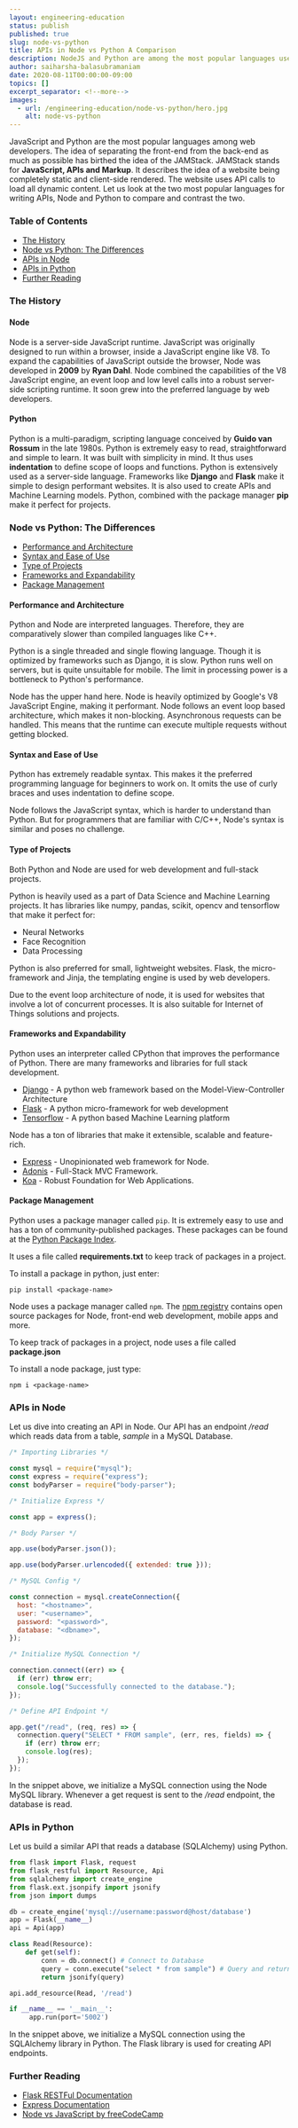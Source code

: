 ```yaml
---
layout: engineering-education
status: publish
published: true
slug: node-vs-python
title: APIs in Node vs Python A Comparison
description: NodeJS and Python are among the most popular languages used to write APIs and backend services. Let's look at a comparison between the two most popular languages out there.
author: saiharsha-balasubramaniam
date: 2020-08-11T00:00:00-09:00
topics: []
excerpt_separator: <!--more-->
images:
  - url: /engineering-education/node-vs-python/hero.jpg
    alt: node-vs-python
---
```


JavaScript and Python are the most popular languages among web developers. The idea of separating the front-end from the back-end as much as possible has birthed the idea of the JAMStack. JAMStack stands for **JavaScript, APIs and Markup**. It describes the idea of a website being completely static and client-side rendered. The website uses API calls to load all dynamic content. Let us look at the two most popular languages for writing APIs, Node and Python to compare and contrast the two.

<!--more-->

### Table of Contents

- [The History](#the-history)
- [Node vs Python: The Differences](#node-vs-python:-the-differences)
- [APIs in Node](#apis-in-node)
- [APIs in Python](#apis-in-python)
- [Further Reading](#further-reading)

### The History

#### Node
Node is a server-side JavaScript runtime. JavaScript was originally designed to run within a browser, inside a JavaScript engine like V8. To expand the capabilities of JavaScript outside the browser, Node was developed in **2009** by **Ryan Dahl**. Node combined the capabilities of the V8 JavaScript engine, an event loop and low level calls into a robust server-side scripting runtime. It soon grew into the preferred language by web developers.

#### Python
Python is a multi-paradigm, scripting language conceived by **Guido van Rossum** in the late 1980s. Python is extremely easy to read, straightforward and simple to learn. It was built with simplicity in mind. It thus uses **indentation** to define scope of loops and functions. Python is extensively used as a server-side language. Frameworks like **Django** and **Flask** make it simple to design performant websites. It is also used to create APIs and Machine Learning models. Python, combined with the package manager **pip** make it perfect for projects.

### Node vs Python: The Differences
- [Performance and Architecture](#performance-and-architecture)
- [Syntax and Ease of Use](#syntax-and-ease-of-use)
- [Type of Projects](#type-of-projects)
- [Frameworks and Expandability](#frameworks-and-expandability)
- [Package Management](#package-management)

#### Performance and Architecture
Python and Node are interpreted languages. Therefore, they are comparatively slower than compiled languages like C++.

Python is a single threaded and single flowing language. Though it is optimized by frameworks such as Django, it is slow. Python runs well on servers, but is quite unsuitable for mobile. The limit in processing power is a bottleneck to Python's performance.

Node has the upper hand here. Node is heavily optimized by Google's V8 JavaScript Engine, making it performant. Node follows an event loop based architecture, which makes it non-blocking. Asynchronous requests can be handled. This means that the runtime can execute multiple requests without getting blocked.

#### Syntax and Ease of Use
Python has extremely readable syntax. This makes it the preferred programming language for beginners to work on. It omits the use of curly braces and uses indentation to define scope.

Node follows the JavaScript syntax, which is harder to understand than Python. But for programmers that are familiar with C/C++, Node's syntax is similar and poses no challenge.

#### Type of Projects
Both Python and Node are used for web development and full-stack projects.

Python is heavily used as a part of Data Science and Machine Learning projects. It has libraries like numpy, pandas, scikit, opencv and tensorflow that make it perfect for:

- Neural Networks
- Face Recognition
- Data Processing

Python is also preferred for small, lightweight websites. Flask, the micro-framework and Jinja, the templating engine is used by web developers.

Due to the event loop architecture of node, it is used for websites that involve a lot of concurrent processes. It is also suitable for Internet of Things solutions and projects.

#### Frameworks and Expandability
Python uses an interpreter called CPython that improves the performance of Python. There are many frameworks and libraries for full stack development.
- [Django](https://www.djangoproject.com/) - A python web framework based on the Model-View-Controller Architecture
- [Flask](https://flask.palletsprojects.com/en/1.1.x/) - A python micro-framework for web development
- [Tensorflow](https://www.tensorflow.org/) - A python based Machine Learning platform

Node has a ton of libraries that make it extensible, scalable and feature-rich.
- [Express](https://expressjs.com/) - Unopinionated web framework for Node.
- [Adonis](https://adonisjs.com/) - Full-Stack MVC Framework.
- [Koa](https://koajs.com/) - Robust Foundation for Web Applications.

#### Package Management
Python uses a package manager called `pip`. It is extremely easy to use and has a ton of community-published packages. These packages can be found at the [Python Package Index](https://pypi.org/).

It uses a file called **requirements.txt** to keep track of packages in a project.

To install a package in python, just enter:

```
pip install <package-name>
```

Node uses a package manager called `npm`. The [npm registry](https://www.npmjs.com/) contains open source packages for Node, front-end web development, mobile apps and more.

To keep track of packages in a project, node uses a file called **package.json**

To install a node package, just type:

```
npm i <package-name>
```

### APIs in Node

Let us dive into creating an API in Node. Our API has an endpoint _/read_ which reads data from a table, _sample_ in a MySQL Database.

```js
/* Importing Libraries */

const mysql = require("mysql");
const express = require("express");
const bodyParser = require("body-parser");

/* Initialize Express */

const app = express();

/* Body Parser */

app.use(bodyParser.json());

app.use(bodyParser.urlencoded({ extended: true }));

/* MySQL Config */

const connection = mysql.createConnection({
  host: "<hostname>",
  user: "<username>",
  password: "<password>",
  database: "<dbname>",
});

/* Initialize MySQL Connection */

connection.connect((err) => {
  if (err) throw err;
  console.log("Successfully connected to the database.");
});

/* Define API Endpoint */

app.get("/read", (req, res) => {
  connection.query("SELECT * FROM sample", (err, res, fields) => {
    if (err) throw err;
    console.log(res);
  });
});
```

In the snippet above, we initialize a MySQL connection using the Node MySQL library. Whenever a get request is sent to the _/read_ endpoint, the database is read.

### APIs in Python
Let us build a similar API that reads a database (SQLAlchemy) using Python.

```python
from flask import Flask, request
from flask_restful import Resource, Api
from sqlalchemy import create_engine
from flask.ext.jsonpify import jsonify
from json import dumps

db = create_engine('mysql://username:password@host/database')
app = Flask(__name__)
api = Api(app)

class Read(Resource):
    def get(self):
        conn = db.connect() # Connect to Database
        query = conn.execute("select * from sample") # Query and return json result
        return jsonify(query)

api.add_resource(Read, '/read')

if __name__ == '__main__':
     app.run(port='5002')
```

In the snippet above, we initialize a MySQL connection using the SQLAlchemy library in Python. The Flask library is used for creating API endpoints.

### Further Reading
- [Flask RESTFul Documentation](https://flask-restful.readthedocs.io/en/latest/)
- [Express Documentation](https://expressjs.com/en/api.html)
- [Node vs JavaScript by freeCodeCamp](https://www.freecodecamp.org/news/nodejs-vs-python-choosing-the-best-technology-to-develop-back-end-of-your-web-app/)
